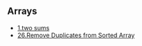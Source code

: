 ## Arrays
+ [1.two sums](https://leetcode-cn.com/problems/two-sum/)
+ [26.Remove Duplicates from Sorted Array](https://leetcode-cn.com/problems/remove-duplicates-from-sorted-array/)